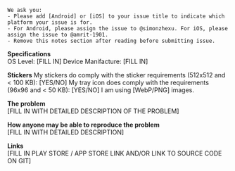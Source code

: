 ```
We ask you:
- Please add [Android] or [iOS] to your issue title to indicate which platform your issue is for.
- For Android, please assign the issue to @simonzhexu. For iOS, please assign the issue to @amrit-1901.
- Remove this notes section after reading before submitting issue.
```

**Specifications**  
OS Level: [FILL IN]
Device Manifacture: [FILL IN]

**Stickers**
My stickers do comply with the sticker requirements (512x512 and < 100 KB): [YES/NO]
My tray icon does comply with the requirements (96x96 and < 50 KB): [YES/NO]
I am using [WebP/PNG] images.

**The problem**  
[FILL IN WITH DETAILED DESCRIPTION OF THE PROBLEM]

**How anyone may be able to reproduce the problem**  
[FILL IN WITH DETAILED DESCRIPTION]

**Links**  
[FILL IN PLAY STORE / APP STORE LINK AND/OR LINK TO SOURCE CODE ON GIT]
